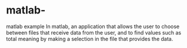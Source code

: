 # matlab-
matlab example 
In matlab, an application that allows the user to choose between files that receive data from the user, and to find values such as total meaning by making a selection in the file that provides the data.
